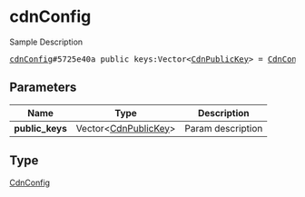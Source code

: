 # cdnConfig

Sample Description

<pre>
<a href="../constructor/cdnConfig.md">cdnConfig</a>#5725e40a public_keys:Vector&lt;<a href="../type/CdnPublicKey.md">CdnPublicKey</a>&gt; = <a href="../type/CdnConfig.md">CdnConfig</a>;
</pre>
## Parameters

| Name | Type | Description |
|------|:----:|-------------|
| **public_keys** | Vector&lt;<a href="../type/CdnPublicKey.md">CdnPublicKey</a>&gt; | Param description |

## Type

<a href="../type/CdnConfig.md">CdnConfig</a>
